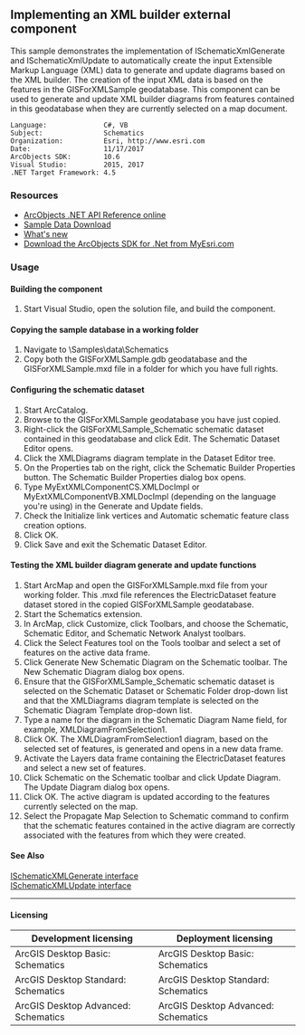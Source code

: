 ## Implementing an XML builder external component

  <div xmlns="http://www.w3.org/1999/xhtml" xmlns:my="http://schemas.microsoft.com/office/infopath/2003/myXSD/2006-02-10T23:25:53">This sample demonstrates the implementation of ISchematicXmlGenerate and ISchematicXmlUpdate to automatically create the input Extensible Markup Language (XML) data to generate and update diagrams based on the XML builder. The creation of the input XML data is based on the features in the GISForXMLSample geodatabase. This component can be used to generate and update XML builder diagrams from features contained in this geodatabase when they are currently selected on a map document. </div>  


<!-- TODO: Fill this section below with metadata about this sample-->
```
Language:              C#, VB
Subject:               Schematics
Organization:          Esri, http://www.esri.com
Date:                  11/17/2017
ArcObjects SDK:        10.6
Visual Studio:         2015, 2017
.NET Target Framework: 4.5
```

### Resources

* [ArcObjects .NET API Reference online](http://desktop.arcgis.com/en/arcobjects/latest/net/webframe.htm)  
* [Sample Data Download](../../releases)  
* [What's new](http://desktop.arcgis.com/en/arcobjects/latest/net/webframe.htm#91cabc68-2271-400a-8ff9-c7fb25108546.htm)  
* [Download the ArcObjects SDK for .Net from MyEsri.com](https://my.esri.com/)  

### Usage
#### Building the component  
1. Start Visual Studio, open the solution file, and build the component.  

#### Copying the sample database in a working folder  
1. Navigate to <ArcGIS DeveloperKit install location>\Samples\data\Schematics  
1. Copy both the GISForXMLSample.gdb geodatabase and the GISForXMLSample.mxd file in a folder for which you have full rights.  

#### Configuring the schematic dataset  
1. Start ArcCatalog.  
1. Browse to the GISForXMLSample geodatabase you have just copied.  
1. Right-click the GISForXMLSample_Schematic schematic dataset contained in this geodatabase and click Edit. The Schematic Dataset Editor opens.  
1. Click the XMLDiagrams diagram template in the Dataset Editor tree.  
1. On the Properties tab on the right, click the Schematic Builder Properties button. The Schematic Builder Properties dialog box opens.  
1. Type MyExtXMLComponentCS.XMLDocImpl or MyExtXMLComponentVB.XMLDocImpl (depending on the language you're using) in the Generate and Update fields.  
1. Check the Initialize link vertices and Automatic schematic feature class creation options.  
1. Click OK.  
1. Click Save and exit the Schematic Dataset Editor.  

#### Testing the XML builder diagram generate and update functions  
1. Start ArcMap and open the GISForXMLSample.mxd file from your working folder. This .mxd file references the ElectricDataset feature dataset stored in the copied GISForXMLSample geodatabase.  
1. Start the Schematics extension.  
1. In ArcMap, click Customize, click Toolbars, and choose the Schematic, Schematic Editor, and Schematic Network Analyst toolbars.  
1. Click the Select Features tool on the Tools toolbar and select a set of features on the active data frame.  
1. Click Generate New Schematic Diagram on the Schematic toolbar. The New Schematic Diagram dialog box opens.  
1. Ensure that the GISForXMLSample_Schematic schematic dataset is selected on the Schematic Dataset or Schematic Folder drop-down list and that the XMLDiagrams diagram template is selected on the Schematic Diagram Template drop-down list.  
1. Type a name for the diagram in the Schematic Diagram Name field, for example, XMLDiagramFromSelection1.  
1. Click OK. The XMLDiagramFromSelection1 diagram, based on the selected set of features, is generated and opens in a new data frame.  
1. Activate the Layers data frame containing the ElectricDataset features and select a new set of features.  
1. Click Schematic on the Schematic toolbar and click Update Diagram. The Update Diagram dialog box opens.  
1. Click OK. The active diagram is updated according to the features currently selected on the map.  
1. Select the Propagate Map Selection to Schematic command to confirm that the schematic features contained in the active diagram are correctly associated with the features from which they were created.  







#### See Also  
[ISchematicXMLGenerate interface](http://desktop.arcgis.com/search/?q=ISchematicXMLGenerate%20interface&p=0&language=en&product=arcobjects-sdk-dotnet&version=&n=15&collection=help)  
[ISchematicXMLUpdate interface](http://desktop.arcgis.com/search/?q=ISchematicXMLUpdate%20interface&p=0&language=en&product=arcobjects-sdk-dotnet&version=&n=15&collection=help)  


---------------------------------

#### Licensing  
| Development licensing | Deployment licensing | 
| ------------- | ------------- | 
| ArcGIS Desktop Basic: Schematics | ArcGIS Desktop Basic: Schematics |  
| ArcGIS Desktop Standard: Schematics | ArcGIS Desktop Standard: Schematics |  
| ArcGIS Desktop Advanced: Schematics | ArcGIS Desktop Advanced: Schematics |  


